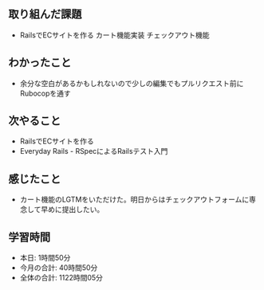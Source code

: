## 取り組んだ課題
- RailsでECサイトを作る カート機能実装 チェックアウト機能
## わかったこと
- 余分な空白があるかもしれないので少しの編集でもプルリクエスト前にRubocopを通す
## 次やること
- RailsでECサイトを作る
- Everyday Rails - RSpecによるRailsテスト入門
## 感じたこと
- カート機能のLGTMをいただけた。明日からはチェックアウトフォームに専念して早めに提出したい。
## 学習時間
- 本日: 1時間50分
- 今月の合計: 40時間50分
- 全体の合計: 1122時間05分

